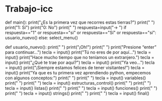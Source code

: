 # Trabajo-icc
def main():
    print("¿Es la primera vez que recorres estas tierras?")
    print(" ")
    print("1: Sí")
    print("0: No")
    print(" ")
    respuesta=input("->  ")
    if respuesta=="1" or respuesta=="si" or respuesta=="Sí" or respuesta=="sí":
        usuario_nuevo()
    else:
        select_menu()

def usuario_nuevo():
    print(" ")
    print("¡Oh!")
    print(" ")
    print("Presione “enter” para continuar...")
    tecla = input()
    print("Tú no eres de por aquí...")
    tecla = input()
    print("Hace mucho tiempo que no teníamos un extranjero.")
    tecla = input()
    print("¿Qué te trae por aquí?")
    tecla = input()
    print("Ya veo...")
    tecla = input()
    print("¡Siempre estamos felices de tener visitantes!")
    tecla = input()
    print("Ya que es tu primera vez aprendiendo python, empecemos con algunos conceptos:")
    print(" ")
    print(" ")
    tecla = input()
    variables()
    print(" ")
    print(" ")
    tecla = input()
    estructuras_control()
    print(" ")
    print(" ")
    tecla = input()
    listas()
    print(" ")
    print(" ")
    tecla = input()
    funciones()
    print(" ")
    print(" ")
    tecla = input()
    strings()
    print(" ")
    print(" ")
    tecla = input()
    final()
